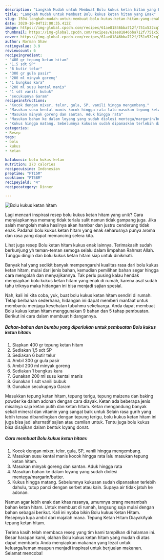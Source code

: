 ```yaml
---
description: "Langkah Mudah untuk Membuat Bolu kukus ketan hitam yang Enak"
title: "Langkah Mudah untuk Membuat Bolu kukus ketan hitam yang Enak"
slug: 1504-langkah-mudah-untuk-membuat-bolu-kukus-ketan-hitam-yang-enak
date: 2020-10-04T12:00:35.412Z
image: https://img-global.cpcdn.com/recipes/61ae81846bba712f/751x532cq70/bolu-kukus-ketan-hitam-foto-resep-utama.jpg
thumbnail: https://img-global.cpcdn.com/recipes/61ae81846bba712f/751x532cq70/bolu-kukus-ketan-hitam-foto-resep-utama.jpg
cover: https://img-global.cpcdn.com/recipes/61ae81846bba712f/751x532cq70/bolu-kukus-ketan-hitam-foto-resep-utama.jpg
author: Norman Shaw
ratingvalue: 3.9
reviewcount: 6
recipeingredient:
- "400 gr tepung ketan hitam"
- "1,5 sdt SP"
- "6 butir telur"
- "300 gr gula pasir"
- "200 ml minyak goreng"
- "1 bungkus kara"
- "200 ml susu kental manis"
- "1 sdt vanili bubuk"
- "secukupnya Garam"
recipeinstructions:
- "Kocok dengan mixer, telor, gula, SP, vanili hingga mengembang."
- "Masukan susu kental manis kocok hingga rata lalu masukan tepung ketan hitam."
- "Masukan minyak goreng dan santan. Aduk hingga rata"
- "Masukan bahan ke dalam loyang yang sudah diolesi mentega/margarin/butter."
- "Kukus hingga matang. Sebelumnya kukusan sudah dipanaskan terlebih dahulu, tutup panci dengan serbet atau kain. Supaya air tidak jatuh ke adonan."
categories:
- Resep
tags:
- bolu
- kukus
- ketan

katakunci: bolu kukus ketan 
nutrition: 273 calories
recipecuisine: Indonesian
preptime: "PT15M"
cooktime: "PT58M"
recipeyield: "4"
recipecategory: Dinner

---
```



![Bolu kukus ketan hitam](https://img-global.cpcdn.com/recipes/61ae81846bba712f/751x532cq70/bolu-kukus-ketan-hitam-foto-resep-utama.jpg)

Lagi mencari inspirasi resep bolu kukus ketan hitam yang unik? Cara menyiapkannya memang tidak terlalu sulit namun tidak gampang juga. Jika salah mengolah maka hasilnya akan hambar dan justru cenderung tidak enak. Padahal bolu kukus ketan hitam yang enak seharusnya punya aroma dan rasa yang dapat memancing selera kita.

Lihat juga resep Bolu ketan hitam kukus enak lainnya. Terimakasih sudah berkunjung yh teman-teman semoga selalu dalam limpahan Rahmat Allah. Tunggu dingin dan bolu kukus ketan hitam siap untuk dinikmati.

Banyak hal yang sedikit banyak mempengaruhi kualitas rasa dari bolu kukus ketan hitam, mulai dari jenis bahan, kemudian pemilihan bahan segar hingga cara mengolah dan menyajikannya. Tak perlu pusing kalau hendak menyiapkan bolu kukus ketan hitam yang enak di rumah, karena asal sudah tahu triknya maka hidangan ini bisa menjadi sajian spesial.


Nah, kali ini kita coba, yuk, buat bolu kukus ketan hitam sendiri di rumah. Tetap berbahan sederhana, hidangan ini dapat memberi manfaat untuk membantu menjaga kesehatan tubuhmu sekeluarga. Anda dapat membuat Bolu kukus ketan hitam menggunakan 9 bahan dan 5 tahap pembuatan. Berikut ini cara dalam membuat hidangannya.

<!--inarticleads1-->

##### Bahan-bahan dan bumbu yang diperlukan untuk pembuatan Bolu kukus ketan hitam:

1. Siapkan 400 gr tepung ketan hitam
1. Sediakan 1,5 sdt SP
1. Sediakan 6 butir telur
1. Ambil 300 gr gula pasir
1. Ambil 200 ml minyak goreng
1. Sediakan 1 bungkus kara
1. Gunakan 200 ml susu kental manis
1. Gunakan 1 sdt vanili bubuk
1. Gunakan secukupnya Garam


Masukkan tepung ketan hitam, tepung terigu, tepung maizena dan baking powder ke dalam adonan dengan cara diayak. Ketan ada beberapa jenis misalnya saja ketan putih dan ketan hitam. Ketan mengandung banyak sekali mineral dan vitamin yang sangat baik untuk Selain rasa gurih yang lebih terasa dibandingkan dengan tepung terigu, bolu kukus ketan hitam ini juga bisa jadi alternatif sajian atau camilan untuk. Tentu juga bolu kukus bisa disajikan dalam bentuk loyang donat. 

<!--inarticleads2-->

##### Cara membuat Bolu kukus ketan hitam:

1. Kocok dengan mixer, telor, gula, SP, vanili hingga mengembang.
1. Masukan susu kental manis kocok hingga rata lalu masukan tepung ketan hitam.
1. Masukan minyak goreng dan santan. Aduk hingga rata
1. Masukan bahan ke dalam loyang yang sudah diolesi mentega/margarin/butter.
1. Kukus hingga matang. Sebelumnya kukusan sudah dipanaskan terlebih dahulu, tutup panci dengan serbet atau kain. Supaya air tidak jatuh ke adonan.


Namun agar lebih enak dan khas rasanya, umumnya orang menambah bahan ketan hitam. Untuk membuat di rumah, langsung saja mulai dengan bahan sebagai berikut. Kali ini nyoba bikin Bolu kukus Ketan Hitam. Resepnya lupa ambil dari majalah mana. Tepung Ketan Hitam DiayakAyak tepung ketan hitam. 

Terima kasih telah membaca resep yang tim kami tampilkan di halaman ini. Besar harapan kami, olahan Bolu kukus ketan hitam yang mudah di atas dapat membantu Anda menyiapkan makanan yang lezat untuk keluarga/teman maupun menjadi inspirasi untuk berjualan makanan. Selamat mencoba!

